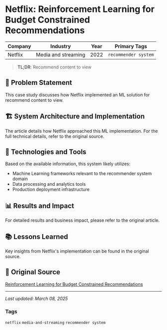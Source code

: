 # Netflix: Reinforcement Learning for Budget Constrained Recommendations

| Company | Industry | Year | Primary Tags | 
|---------|----------|------|--------------|
| Netflix | Media and streaming | 2022 | `recommender system` |

> **TL;DR**: Recommend content to view

## 📝 Problem Statement

This case study discusses how Netflix implemented an ML solution for recommend content to view.

## 🏗️ System Architecture and Implementation

The article details how Netflix approached this ML implementation. For the full technical details, refer to the original source.

## 🔧 Technologies and Tools

Based on the available information, this system likely utilizes:

- Machine Learning frameworks relevant to the recommender system domain
- Data processing and analytics tools
- Production deployment infrastructure

## 📊 Results and Impact

For detailed results and business impact, please refer to the original article.

## 📚 Lessons Learned

Key insights from Netflix's implementation can be found in the original source.

## 🔗 Original Source

[Reinforcement Learning for Budget Constrained Recommendations](https://netflixtechblog.com/reinforcement-learning-for-budget-constrained-recommendations-6cbc5263a32a)

---

*Last updated: March 08, 2025*

### Tags

`netflix` `media-and-streaming` `recommender system`
